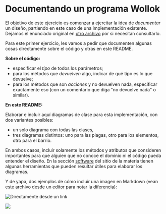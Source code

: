 # Documentando un programa Wollok

El objetivo de este ejercicio es comenzar a ejercitar la idea de _documentar_ un diseño, partiendo en este caso de una implementación existente. Dejamos el enunciado original en [otro archivo](./dominio.md) por si necesitan consultarlo.

Para este primer ejercicio, les vamos a pedir que documenten algunas cosas directamente sobre el código y otras en este README.

**Sobre el código:**

* especificar el _tipo_ de todos los parámetros;
* para los métodos que _devuelven_ algo, indicar de qué tipo es lo que devuelve;
* para los métodos que son _acciones_ y no devuelven nada, especificar exactamente eso (con un comentario que diga "no devuelve nada" o similar).

**En este README:**

Elaborar e incluir aquí diagramas de clase para esta implementación, con dos variantes posibles:
* un solo diagrama con todas las clases,
* tres diagramas distintos: uno para las plagas, otro para los elementos, otro para el barrio.

En ambos casos, incluir solamente los métodos y atributos que consideren importantes para que alguien que no conoce el dominio ni el código pueda entender el diseño. En la sección [software](https://obj2-unahur.github.io/software) del sitio de la materia tienen algunas herramientas que pueden resultar útiles para elaborar los diagramas.

Y de yapa, dos ejemplos de cómo incluir una imagen en Markdown (vean este archivo desde un editor para notar la diferencia):

![Directamente desde un link](http://www.plantuml.com/plantuml/png/fP31QWCn34Jl-nK-RduXfq1RUYhiBqoyQcgGfQqibqBelrU1Od88EJHNpRoPiG_DOTuhJvdHMbeO9wJpbDAcHqOkAlj4ucGQDpT8gyNfHTx9AgrOvzq-7LMP81S771as4rCDIaD4leI4DFrCVoLFFJp87sY9lfra7RsFTcpKT34DgkZLRYbVnC-GelDkdAy6lMdxxCNrVtjkfe_ifVFfvaFlOwymmmOVw4Wwt_c2u0_XxPL_0G00)

![](http://www.plantuml.com/plantuml/png/fP31QWCn34Jl-nK-RduXfq1RUYhiBqoyQcgGfQqibqBelrU1Od88EJHNpRoPiG_DOTuhJvdHMbeO9wJpbDAcHqOkAlj4ucGQDpT8gyNfHTx9AgrOvzq-7LMP81S771as4rCDIaD4leI4DFrCVoLFFJp87sY9lfra7RsFTcpKT34DgkZLRYbVnC-GelDkdAy6lMdxxCNrVtjkfe_ifVFfvaFlOwymmmOVw4Wwt_c2u0_XxPL_0G00)
